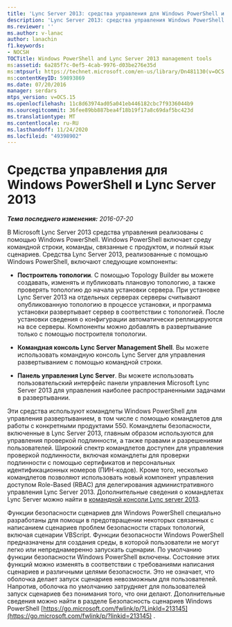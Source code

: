 ```yaml
---
title: 'Lync Server 2013: средства управления для Windows PowerShell и Lync Server 2013'
description: 'Lync Server 2013: средства управления Windows PowerShell и Lync Server Management Tools.'
ms.reviewer: ''
ms.author: v-lanac
author: lanachin
f1.keywords:
- NOCSH
TOCTitle: Windows PowerShell and Lync Server 2013 management tools
ms:assetid: 6a285f7c-0ef5-4cab-9976-d03be276e35d
ms:mtpsurl: https://technet.microsoft.com/en-us/library/Dn481130(v=OCS.15)
ms:contentKeyID: 59893869
ms.date: 07/20/2016
manager: serdars
mtps_version: v=OCS.15
ms.openlocfilehash: 11c8d63974ad05a041eb446182cbc7f9336044b9
ms.sourcegitcommit: 36fee89bb887bea4f18b19f17a8c69daf5bc423d
ms.translationtype: MT
ms.contentlocale: ru-RU
ms.lasthandoff: 11/24/2020
ms.locfileid: "49398902"
---
```

# <a name="windows-powershell-and-lync-server-2013-management-tools"></a>Средства управления для Windows PowerShell и Lync Server 2013

<div data-xmlns="http://www.w3.org/1999/xhtml">

<div class="topic" data-xmlns="http://www.w3.org/1999/xhtml" data-msxsl="urn:schemas-microsoft-com:xslt" data-cs="https://msdn.microsoft.com/">

<div data-asp="https://msdn2.microsoft.com/asp">



</div>

<div id="mainSection">

<div id="mainBody">

<span> </span>

_**Тема последнего изменения:** 2016-07-20_

В Microsoft Lync Server 2013 средства управления реализованы с помощью Windows PowerShell. Windows PowerShell включает среду командной строки, команды, связанные с продуктом, и полный язык сценариев. Средства Lync Server 2013, реализованные с помощью Windows PowerShell, включают следующие компоненты:

  - **Построитель топологии**. С помощью Topology Builder вы можете создавать, изменять и публиковать плановую топологию, а также проверять топологию до начала установки сервера. При установке Lync Server 2013 на отдельных серверах серверы считывают опубликованную топологию в процессе установки, и программа установки развертывает сервер в соответствии с топологией. После установки сведения о конфигурации автоматически реплицируются на все серверы. Компоненты можно добавлять в развертывание только с помощью построителя топологии.

  - **Командная консоль Lync Server Management Shell**. Вы можете использовать командную консоль Lync Server для управления развертыванием с помощью командной строки.

  - **Панель управления Lync Server**. Вы можете использовать пользовательский интерфейс панели управления Microsoft Lync Server 2013 для управления наиболее распространенными задачами в развертывании.

Эти средства используют командлеты Windows PowerShell для управления развертыванием, в том числе с помощью командлетов для работы с конкретными продуктами 550. Командлеты безопасности, включенные в Lync Server 2013, главным образом используются для управления проверкой подлинности, а также правами и разрешениями пользователей. Широкий спектр командлетов доступен для управления проверкой подлинности, включая командлеты для проверки подлинности с помощью сертификатов и персональных идентификационных номеров (ПИН-кодов). Кроме того, несколько командлетов позволяют использовать новый компонент управления доступом Role-Based (RBAC) для делегирования административного управления Lync Server 2013. Дополнительные сведения о командлетах Lync Server можно найти в [командной консоли Lync server 2013](lync-server-2013-lync-server-management-shell.md).

Функции безопасности сценариев для Windows PowerShell специально разработаны для помощи в предотвращении некоторых связанных с написанием сценариев проблем безопасности старых топологий, включая сценарии VBScript. Функции безопасности Windows PowerShell предназначены для создания среды, в которой пользователи не могут легко или непреднамеренно запускать сценарии. По умолчанию функции безопасности Windows PowerShell включены. Состояние этих функций можно изменять в соответствии с требованиями написания сценариев и различными целями безопасности. Это не означает, что оболочка делает запуск сценариев невозможным для пользователей. Напротив, оболочка по умолчанию затрудняет для пользователей запуск сценариев без понимания того, что они делают. Дополнительные сведения можно найти в разделе Безопасность сценариев Windows PowerShell [https://go.microsoft.com/fwlink/p/?LinkId=213145](https://go.microsoft.com/fwlink/p/?linkid=213145) .

</div>

<span> </span>

</div>

</div>

</div>

